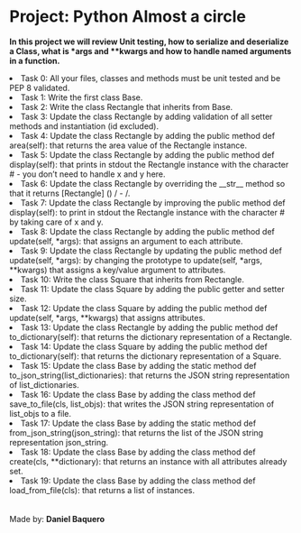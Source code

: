 <html>
<h1>Project: Python Almost a circle</h1>
<p><strong>In this project we will review Unit testing, how to serialize and deserialize a Class, what is *args and **kwargs and how to handle named arguments in a function.</strong></p>
<body>
<li>Task 0: All your files, classes and methods must be unit tested and be PEP 8 validated.</li>
<li>Task 1: Write the first class Base.</li>
<li>Task 2: Write the class Rectangle that inherits from Base.</li>
<li>Task 3: Update the class Rectangle by adding validation of all setter methods and instantiation (id excluded).</li>
<li>Task 4: Update the class Rectangle by adding the public method def area(self): that returns the area value of the Rectangle instance.</li>
<li>Task 5: Update the class Rectangle by adding the public method def display(self): that prints in stdout the Rectangle instance with the character # - you don’t need to handle x and y here.</li>
<li>Task 6: Update the class Rectangle by overriding the __str__ method so that it returns [Rectangle] (<id>) <x>/<y> - <width>/<height>.</li>
<li>Task 7: Update the class Rectangle by improving the public method def display(self): to print in stdout the Rectangle instance with the character # by taking care of x and y.</li>
<li>Task 8: Update the class Rectangle by adding the public method def update(self, *args): that assigns an argument to each attribute.</li>
<li>Task 9: Update the class Rectangle by updating the public method def update(self, *args): by changing the prototype to update(self, *args, **kwargs) that assigns a key/value argument to attributes.</li>
<li>Task 10: Write the class Square that inherits from Rectangle.</li>
<li>Task 11: Update the class Square by adding the public getter and setter size.</li>
<li>Task 12: Update the class Square by adding the public method def update(self, *args, **kwargs) that assigns attributes.</li>
<li>Task 13: Update the class Rectangle by adding the public method def to_dictionary(self): that returns the dictionary representation of a Rectangle.</li>
<li>Task 14: Update the class Square by adding the public method def to_dictionary(self): that returns the dictionary representation of a Square.</li>
<li>Task 15: Update the class Base by adding the static method def to_json_string(list_dictionaries): that returns the JSON string representation of list_dictionaries.</li>
<li>Task 16: Update the class Base by adding the class method def save_to_file(cls, list_objs): that writes the JSON string representation of list_objs to a file.</li>
<li>Task 17: Update the class Base by adding the static method def from_json_string(json_string): that returns the list of the JSON string representation json_string.</li>
<li>Task 18: Update the class Base by adding the class method def create(cls, **dictionary): that returns an instance with all attributes already set.</li>
<li>Task 19: Update the class Base by adding the class method def load_from_file(cls): that returns a list of instances.</li>
</body>
<br>
<br>
<footer>Made by: <strong>Daniel Baquero</stong></footer>
</html>